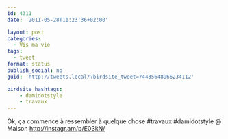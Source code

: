 ```yaml
---
id: 4311
date: '2011-05-28T11:23:36+02:00'

layout: post
categories:
  - Vis ma vie
tags:
  - tweet
format: status
publish_social: no
guid: 'http://tweets.local/?birdsite_tweet=74435648966234112'

birdsite_hashtags:
    - damidotstyle
    - travaux
---
```


Ok, ça commence à ressembler à quelque chose #travaux #damidotstyle @ Maison http://instagr.am/p/E03kN/